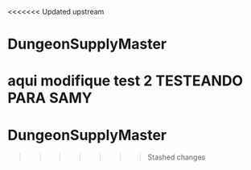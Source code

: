 <<<<<<< Updated upstream
# DungeonSupplyMaster
 
aqui modifique
test 2
TESTEANDO PARA SAMY
=======
# DungeonSupplyMaster
>>>>>>> Stashed changes
